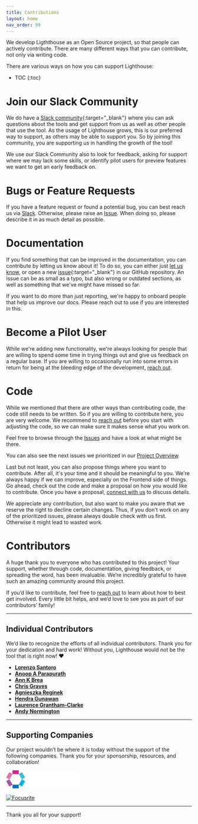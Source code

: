 ```yaml
---
title: Contributions
layout: home
nav_order: 99
---
```


We develop Ligththouse as an Open Source project, so that people can actively contribute. There are many different ways that you can contribute, not only via writing code.

There are various ways on how you can support Lighthouse:

- TOC
{:toc}

# Join our Slack Community
We do have a [Slack community](https://join.slack.com/t/let-people-work/shared_invite/zt-2y0zfim85-qhbgt8N0yw90G1P~JWXvlg){:target="_blank"} where you can ask questions about the tools and get support from us as well as other people that use the tool. As the usage of Lighthouse grows, this is our preferred way to support, as others may be able to support you. So by joining this community, you are supporting us in handling the growth of the tool!

We use our Slack Community also to look for feedback, asking for support where we may lack some skills, or identify pilot users for preview features we want to get an early feedback on.

# Bugs or Feature Requests
If you have a feature request or found a potential bug, you can best reach us via [Slack](#join-our-slack-community). Otherwise, please raise an [Issue](https://github.com/LetPeopleWork/Lighthouse/issues). When doing so, please describe it in as much detail as possible.

# Documentation
If you find something that can be improved in the documentation, you can contribute by letting us know about it!
To do so, you can either just [let us know](#join-our-slack-community), or open a new [issue](https://github.com/LetPeopleWork/Lighthouse/issues/new?template=documentation-improvement.yml){:target="_blank"} in our GitHub repository. An issue can be as small as a typo, but also wrong or outdated sections, as well as something that we've might have missed so far.

If you want to do more than just reporting, we're happy to onboard people that help us improve our docs. Please reach out to use if you are interested in this.

# Become a Pilot User
While we're adding new functionality, we're always looking for people that are willing to spend some time in trying things out and give us feedback on a regular base. If you are willing to occasionally run into some errors in return for being at the bleeding edge of the development, [reach out](#join-our-slack-community).

# Code
While we mentioned that there are other ways than contributing code, the code still needs to be written. So if you are willing to contribute here, you are very welcome. We recommend to [reach out](#join-our-slack-community) before you start with adjusting the code, so we can make sure it makes sense what you work on.

Feel free to browse through the [Issues](https://github.com/LetPeopleWork/Lighthouse/issues) and have a look at what might be there.

You can also see the next issues we prioritized in our [Project Overview](https://github.com/orgs/LetPeopleWork/projects/3/views/2).

Last but not least, you can also propose things where you want to contribute. After all, it's your time and it should be meaningful to you. We're always happy if we can improve, especially on the Frontend side of things. Go ahead, check out the code and make a proposal on how you would like to contribute. Once you have a proposal, [connect with us](#join-our-slack-community) to discuss details.

We appreciate any contribution, but also want to make you aware that we reserve the right to decline certain changes. Thus, if you don't work on any of the prioritized issues, please always double check with us first. Otherwise it might lead to wasted work.

# Contributors
A huge thank you to everyone who has contributed to this project! Your support, whether through code, documentation, giving feedback, or spreading the word, has been invaluable. We’re incredibly grateful to have such an amazing community around this project.

If you’d like to contribute, feel free to [reach out](#join-our-slack-community) to learn about how to best get involved. Every little bit helps, and we’d love to see you as part of our contributors’ family!

---

## Individual Contributors

We’d like to recognize the efforts of all individual contributors. Thank you for your dedication and hard work! Without you, Lighthouse would not be the tool that is right now! ❤️

- [**Lorenzo Santoro**](https://www.linkedin.com/in/lorenzo-santoro-57172626/)
- [**Anoop A Parapurath**](https://www.linkedin.com/in/anoop-a-parapurath-137a3b4/)
- [**Ann K Brea**](https://www.linkedin.com/in/annkbrea/)
- [**Chris Graves**](https://www.linkedin.com/in/chris-graves-23455ab8/)
- [**Agnieszka Reginek**](https://www.linkedin.com/in/agnieszka-reginek/)
- [**Hendra Gunawan**](https://www.linkedin.com/in/hendragunawan823/)
- [**Laurence Grantham-Clarke**](https://www.linkedin.com/in/laurence-grantham-clarke-a03316131/)
- [**Andy Normington**](https://www.linkedin.com/in/andynormington/)

---

## Supporting Companies
<style>
    img {
        max-width: 200px;
    }
</style>

Our project wouldn’t be where it is today without the support of the following companies. Thank you for your sponsorship, resources, and collaboration!

[![Lambent](../assets/contributions//Lambent.svg)](https://lambentspaces.com/)

[![Focusrite](https://cdn11.bigcommerce.com/s-7exlzlf13h/images/stencil/250x100/focusrite-logo_1670497975__72107.original.png)](https://focusrite.com/)

---

Thank you all for your support!